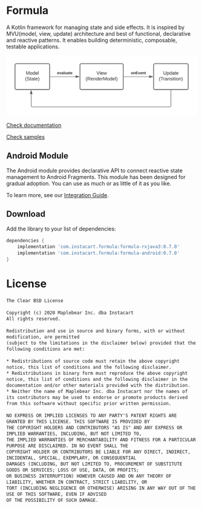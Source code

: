 # Formula
A Kotlin framework for managing state and side effects. It is inspired by MVU(model, view, update) 
architecture and best of functional, declarative and reactive patterns. It enables building 
deterministic, composable, testable applications.

<img src="docs/assets/formula-mvu-graph.png" alt="MVU graph"/>

[Check documentation](https://instacart.github.io/formula/)

[Check samples](samples)

## Android Module
The Android module provides declarative API to connect reactive state management to Android Fragments. 
This module has been designed for gradual adoption. You can use as much or as little of it as you like.

To learn more, see our [Integration Guide](docs/Formula-Android.md).

## Download
Add the library to your list of dependencies:

```groovy
dependencies {
    implementation 'com.instacart.formula:formula-rxjava3:0.7.0'
    implementation 'com.instacart.formula:formula-android:0.7.0'
}
```

# License

```
The Clear BSD License

Copyright (c) 2020 Maplebear Inc. dba Instacart
All rights reserved.

Redistribution and use in source and binary forms, with or without modification, are permitted 
(subject to the limitations in the disclaimer below) provided that the following conditions are met:

* Redistributions of source code must retain the above copyright notice, this list of conditions and the following disclaimer.
* Redistributions in binary form must reproduce the above copyright notice, this list of conditions and the following disclaimer in the documentation and/or other materials provided with the distribution.
* Neither the name of Maplebear Inc. dba Instacart nor the names of its contributors may be used to endorse or promote products derived from this software without specific prior written permission.

NO EXPRESS OR IMPLIED LICENSES TO ANY PARTY'S PATENT RIGHTS ARE GRANTED BY THIS LICENSE. THIS SOFTWARE IS PROVIDED BY 
THE COPYRIGHT HOLDERS AND CONTRIBUTORS "AS IS" AND ANY EXPRESS OR IMPLIED WARRANTIES, INCLUDING, BUT NOT LIMITED TO, 
THE IMPLIED WARRANTIES OF MERCHANTABILITY AND FITNESS FOR A PARTICULAR PURPOSE ARE DISCLAIMED. IN NO EVENT SHALL THE 
COPYRIGHT HOLDER OR CONTRIBUTORS BE LIABLE FOR ANY DIRECT, INDIRECT, INCIDENTAL, SPECIAL, EXEMPLARY, OR CONSEQUENTIAL 
DAMAGES (INCLUDING, BUT NOT LIMITED TO, PROCUREMENT OF SUBSTITUTE GOODS OR SERVICES; LOSS OF USE, DATA, OR PROFITS; 
OR BUSINESS INTERRUPTION) HOWEVER CAUSED AND ON ANY THEORY OF LIABILITY, WHETHER IN CONTRACT, STRICT LIABILITY, OR 
TORT (INCLUDING NEGLIGENCE OR OTHERWISE) ARISING IN ANY WAY OUT OF THE USE OF THIS SOFTWARE, EVEN IF ADVISED 
OF THE POSSIBILITY OF SUCH DAMAGE.
```
